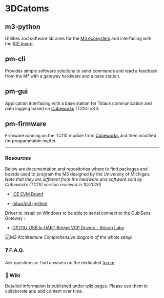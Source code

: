 # 3DCatoms

## m3-python

Utilities and software libraries for the [M3 ecosystem](http://cubeworks.us/) and interfacing with the [ICE board](http://mbus.io/ice.html).

## pm-cli

Provides simple software solutions to send commands and read a feedback from the M³ with a gateway hardware and a base station.

## pm-gui

Application interfacing with a base station for Tstack communication and data logging based on [Cubeworks](cubeworks.io) TCGUI v3.3.

## pm-firmware

Firmware running on the TC110 module from [Cubeworks](cubeworks.io) and then modified for programmable matter.

---

### Resources

Below are documentation and repositories where to find packages and boards used to program the M3 designed by the University of Michigan. 
*Note that they are different from the hardware and software sold by Cubeworks (TC110 version received in 10/2020)*

- [ICE EVM Board](http://mbus.io/ice.html)

- [mbus/m3-python](https://github.com/mbus/m3-python)

Driver to install on Windows to be able to serial connect to the CubiSens Gateway :
- [CP210x USB to UART Bridge VCP Drivers - Silicon Labs](https://www.silabs.com/developers/usb-to-uart-bridge-vcp-drivers)

![M3 Architecture](https://cloud.femto-st.fr/nextcloud/index.php/apps/files_sharing/publicpreview/mSComLgxayCQq84?x=2554&y=979&a=true&file=M3%2520Architecture.png&scalingup=0)
*Comprehensive diagram of the whole setup*

### :question: F.A.Q.

Ask questions or find anwsers on the dedicated [forum](https://github.com/ProgrammableMatterProject/3DCatoms/discussions).

### :notebook_with_decorative_cover: Wiki

Detailed information is published under [wiki pages](https://github.com/ProgrammableMatterProject/3DCatoms/wiki). Please use them to collaborate and add content over time.
